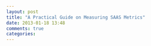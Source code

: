 ```yaml
---
layout: post
title: "A Practical Guide on Measuring SAAS Metrics"
date: 2013-01-18 13:48
comments: true
categories: 
---
```

